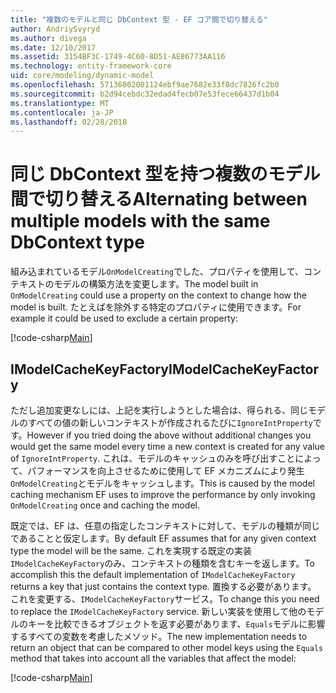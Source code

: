 ```yaml
---
title: "複数のモデルと同じ DbContext 型 - EF コア間で切り替える"
author: AndriySvyryd
ms.author: divega
ms.date: 12/10/2017
ms.assetid: 3154BF3C-1749-4C60-8D51-AE86773AA116
ms.technology: entity-framework-core
uid: core/modeling/dynamic-model
ms.openlocfilehash: 57136802001124ebf9ae7682e33f8dc7826fc2b0
ms.sourcegitcommit: b2d94cebdc32edad4fecb07e53fece66437d1b04
ms.translationtype: MT
ms.contentlocale: ja-JP
ms.lasthandoff: 02/28/2018
---
```

# <a name="alternating-between-multiple-models-with-the-same-dbcontext-type"></a><span data-ttu-id="1d371-102">同じ DbContext 型を持つ複数のモデル間で切り替える</span><span class="sxs-lookup"><span data-stu-id="1d371-102">Alternating between multiple models with the same DbContext type</span></span>

<span data-ttu-id="1d371-103">組み込まれているモデル`OnModelCreating`でした、プロパティを使用して、コンテキストのモデルの構築方法を変更します。</span><span class="sxs-lookup"><span data-stu-id="1d371-103">The model built in `OnModelCreating` could use a property on the context to change how the model is built.</span></span> <span data-ttu-id="1d371-104">たとえばを除外する特定のプロパティに使用できます。</span><span class="sxs-lookup"><span data-stu-id="1d371-104">For example it could be used to exclude a certain property:</span></span>

[!code-csharp[Main](../../../samples/core/DynamicModel/DynamicContext.cs?name=Class)]

## <a name="imodelcachekeyfactory"></a><span data-ttu-id="1d371-105">IModelCacheKeyFactory</span><span class="sxs-lookup"><span data-stu-id="1d371-105">IModelCacheKeyFactory</span></span>
<span data-ttu-id="1d371-106">ただし追加変更なしには、上記を実行しようとした場合は、得られる、同じモデルのすべての値の新しいコンテキストが作成されるたびに`IgnoreIntProperty`です。</span><span class="sxs-lookup"><span data-stu-id="1d371-106">However if you tried doing the above without additional changes you would get the same model every time a new context is created for any value of `IgnoreIntProperty`.</span></span> <span data-ttu-id="1d371-107">これは、モデルのキャッシュのみを呼び出すことによって、パフォーマンスを向上させるために使用して EF メカニズムにより発生`OnModelCreating`とモデルをキャッシュします。</span><span class="sxs-lookup"><span data-stu-id="1d371-107">This is caused by the model caching mechanism EF uses to improve the performance by only invoking `OnModelCreating` once and caching the model.</span></span>

<span data-ttu-id="1d371-108">既定では、EF は、任意の指定したコンテキストに対して、モデルの種類が同じであることと仮定します。</span><span class="sxs-lookup"><span data-stu-id="1d371-108">By default EF assumes that for any given context type the model will be the same.</span></span> <span data-ttu-id="1d371-109">これを実現する既定の実装`IModelCacheKeyFactory`のみ、コンテキストの種類を含むキーを返します。</span><span class="sxs-lookup"><span data-stu-id="1d371-109">To accomplish this the default implementation of `IModelCacheKeyFactory` returns a key that just contains the context type.</span></span> <span data-ttu-id="1d371-110">置換する必要があります。 これを変更する、`IModelCacheKeyFactory`サービス。</span><span class="sxs-lookup"><span data-stu-id="1d371-110">To change this you need to replace the `IModelCacheKeyFactory` service.</span></span> <span data-ttu-id="1d371-111">新しい実装を使用して他のモデルのキーを比較できるオブジェクトを返す必要があります、`Equals`モデルに影響するすべての変数を考慮したメソッド。</span><span class="sxs-lookup"><span data-stu-id="1d371-111">The new implementation needs to return an object that can be compared to other model keys using the `Equals` method that takes into account all the variables that affect the model:</span></span>

[!code-csharp[Main](../../../samples/core/DynamicModel/DynamicModelCacheKeyFactory.cs?name=Class)]
